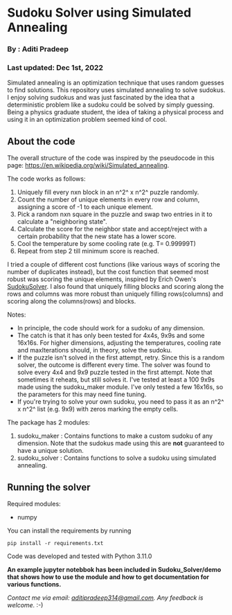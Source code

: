 # Sudoku Solver using Simulated Annealing

### By : Aditi Pradeep
### Last updated: Dec 1st, 2022

Simulated annealing is an optimization technique that uses random guesses to find solutions. This repository uses simulated annealing to solve sudokus. I enjoy solving sudokus and was just fascinated by the idea that a deterministic problem like a sudoku could be solved by simply guessing. Being a physics graduate student, the idea of taking a physical process and using it in an optimization problem seemed kind of cool.

## About the code

The overall structure of the code was inspired by the pseudocode in this page: https://en.wikipedia.org/wiki/Simulated_annealing. 

The code works as follows:

1. Uniquely fill every nxn block in an n^2^ x n^2^ puzzle randomly.
2. Count the number of unique elements in every row and column, assigning a score of -1 to each unique element.
3. Pick a random nxn square in the puzzle and swap two entries in it to calculate a "neighboring state".
4. Calculate the score for the neighbor state and accept/reject with a certain probability that the new state has a lower score.
5. Cool the temperature by some cooling rate (e.g. T= 0.99999T)
6. Repeat from step 2 till minimum score is reached.

I tried a couple of different cost functions (like various ways of scoring the number of duplicates instead), but the cost function that seemed most robust was scoring the unique elements, inspired by Erich Owen's [SudokuSolver](https://github.com/erichowens/SudokuSolver). I also found that uniquely filling blocks and scoring along the rows and columns was more robust than uniquely filling rows(columns) and scoring along the columns(rows) and blocks.

Notes:

- In principle, the code should work for a sudoku of any dimension. 
- The catch is that it has only been tested for 4x4s, 9x9s and some 16x16s. For higher dimensions, adjusting the temperatures, cooling rate and maxIterations should, in theory, solve the sudoku.
- If the puzzle isn't solved in the first attempt, retry. Since this is a random solver, the outcome is different every time. The solver was found to solve every 4x4 and 9x9 puzzle tested in the first attempt. Note that sometimes it reheats, but still solves it. I've tested at least a 100 9x9s made using the sudoku_maker module. I've only tested a few 16x16s, so the parameters for this may need fine tuning.
- If you're trying to solve your own sudoku, you need to pass it as an n^2^ x n^2^ list (e.g. 9x9) with zeros marking the empty cells.

The package has 2 modules: 
1. sudoku_maker : Contains functions to make a custom sudoku of any dimension. Note that the sudokus made using this are **not** guaranteed to have a unique solution.
2. sudoku_solver : Contains functions to solve a sudoku using simulated annealing.

## Running the solver

Required modules:
- numpy

You can install the requirements by running 

    pip install -r requirements.txt    
    
Code was developed and tested with Python 3.11.0
    
**An example jupyter notebbok has been included in Sudoku_Solver/demo that shows how to use the module and how to get documentation for various functions.**

*Contact me via email: aditipradeep314@gmail.com. Any feedback is welcome.* :-)